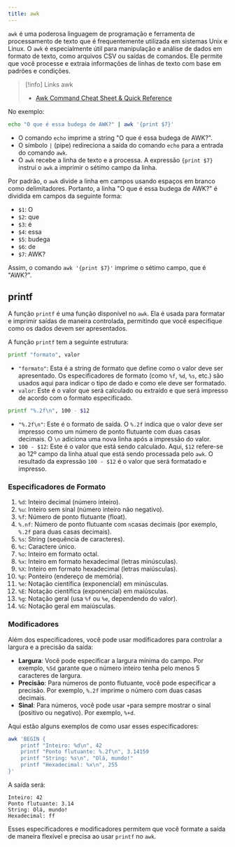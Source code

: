 ```yaml
---
title: awk
---
```

`awk`​ é uma poderosa linguagem de programação e ferramenta de processamento de texto que é frequentemente utilizada em sistemas Unix e Linux. O `awk`​ é especialmente útil para manipulação e análise de dados em formato de texto, como arquivos CSV ou saídas de comandos. Ele permite que você processe e extraia informações de linhas de texto com base em padrões e condições.

> [!info] Links awk
> - [Awk Command Cheat Sheet & Quick Reference](https://cheatsheets.zip/awk)

No exemplo:

```bash
echo "O que é essa budega de AWK?" | awk '{print $7}'
```

* O comando `echo`​ imprime a string "O que é essa budega de AWK?".
* O símbolo `|`​ (pipe) redireciona a saída do comando `echo`​ para a entrada do comando `awk`​.
* O `awk`​ recebe a linha de texto e a processa. A expressão `{print $7}`​ instrui o `awk`​ a imprimir o sétimo campo da linha.

Por padrão, o `awk`​ divide a linha em campos usando espaços em branco como delimitadores. Portanto, a linha "O que é essa budega de AWK?" é dividida em campos da seguinte forma:

* ​`$1`​: O
* ​`$2`​: que
* ​`$3`​: é
* ​`$4`​: essa
* ​`$5`​: budega
* ​`$6`​: de
* ​`$7`​: AWK?

Assim, o comando `awk '{print $7}'`​ imprime o sétimo campo, que é "AWK?".
## printf

A função `printf`​ é uma função disponível no `awk`​. Ela é usada para formatar e imprimir saídas de maneira controlada, permitindo que você especifique como os dados devem ser apresentados.

A função `printf`​ tem a seguinte estrutura:

```bash
printf "formato", valor
```

* ​`"formato"`​: Esta é a string de formato que define como o valor deve ser apresentado. Os especificadores de formato (como `%f`​, `%d`​, `%s`​, etc.) são usados aqui para indicar o tipo de dado e como ele deve ser formatado.
* ​`valor`​: Este é o valor que será calculado ou extraído e que será impresso de acordo com o formato especificado.

```bash
printf "%.2f\n", 100 - $12
```

* ​`"%.2f\n"`​: Este é o formato de saída. O `%.2f`​ indica que o valor deve ser impresso como um número de ponto flutuante com duas casas decimais. O `\n`​ adiciona uma nova linha após a impressão do valor.
* ​`100 - $12`​: Este é o valor que está sendo calculado. Aqui, `$12`​ refere-se ao 12º campo da linha atual que está sendo processada pelo `awk`​. O resultado da expressão `100 - $12`​ é o valor que será formatado e impresso.

### Especificadores de Formato

1. ​`%d`​: Inteiro decimal (número inteiro).
2. ​`%u`​: Inteiro sem sinal (número inteiro não negativo).
3. ​`%f`​: Número de ponto flutuante (float).
4. ​`%.nf`​: Número de ponto flutuante com `n`​ casas decimais (por exemplo, `%.2f`​ para duas casas decimais).
5. ​`%s`​: String (sequência de caracteres).
6. ​`%c`​: Caractere único.
7. ​`%o`​: Inteiro em formato octal.
8. ​`%x`​: Inteiro em formato hexadecimal (letras minúsculas).
9. ​`%X`​: Inteiro em formato hexadecimal (letras maiúsculas).
10. ​`%p`​: Ponteiro (endereço de memória).
11. ​`%e`​: Notação científica (exponencial) em minúsculas.
12. ​`%E`​: Notação científica (exponencial) em maiúsculas.
13. ​`%g`​: Notação geral (usa `%f`​ ou `%e`​, dependendo do valor).
14. ​`%G`​: Notação geral em maiúsculas.

### Modificadores

Além dos especificadores, você pode usar modificadores para controlar a largura e a precisão da saída:

* **Largura**: Você pode especificar a largura mínima do campo. Por exemplo, `%5d`​ garante que o número inteiro tenha pelo menos 5 caracteres de largura.
* **Precisão**: Para números de ponto flutuante, você pode especificar a precisão. Por exemplo, `%.2f`​ imprime o número com duas casas decimais.
* **Sinal**: Para números, você pode usar `+`​ para sempre mostrar o sinal (positivo ou negativo). Por exemplo, `%+d`​.

Aqui estão alguns exemplos de como usar esses especificadores:

```bash
awk 'BEGIN {
    printf "Inteiro: %d\n", 42
    printf "Ponto flutuante: %.2f\n", 3.14159
    printf "String: %s\n", "Olá, mundo!"
    printf "Hexadecimal: %x\n", 255
}'
```

A saída será:

```
Inteiro: 42
Ponto flutuante: 3.14
String: Olá, mundo!
Hexadecimal: ff
```

Esses especificadores e modificadores permitem que você formate a saída de maneira flexível e precisa ao usar `printf`​ no `awk`​.
